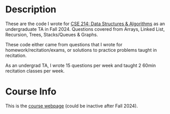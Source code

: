 # Description
These are the code I wrote for [CSE 214: Data Structures & Algorithms](https://www.cs.stonybrook.edu/students/undergraduate-studies/courses/cse214) as an undergraduate TA in Fall 2024. Questions covered from Arrays, Linked List, Recursion, Trees, Stacks/Queues & Graphs. 

These code either came from questions that I wrote for homework/recitation/exams, or solutions to practice problems taught in recitation. 

As an undergrad TA, I wrote 15 questions per week and taught 2 60min recitation classes per week. 

# Course Info
This is the [course webpage](https://www3.cs.stonybrook.edu/~pramod.ganapathi/CSE214.html) (could be inactive after Fall 2024). 
